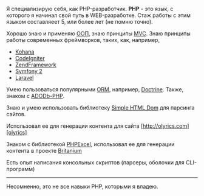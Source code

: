 Я специализирую себя, как PHP-разработчик. **PHP** - это язык, с которого я начинал свой путь в WEB-разработке.
Стаж работы с этим языком составляеет 5, или более лет (не помню точно).

Хорошо знаю и применяю [ООП][ооп], знаю принципы [MVC][mvc].
Знаю принципы работы современных фреймворков, таких, как, например,

* [Kohana][koh-fw]
* [CodeIgniter][cod-fw]
* [ZendFramework][zen-fw]
* [Symfony 2][sym-fw]
* [Laravel][lar-fw]

Умею пользоваться популярными [ORM][orm], например, [Doctrine][doctrine]. Также, знаком с [ADODb-PHP][ado-php].

Знаю и умею использовать библиотеку [Simple HTML Dom][shd] для парсинга сайтов.

Использовал ее для генерации контента для сайта [http://olyrics.com][olyrics]

Знаком с библиотекой [PHPExcel][phpexcel], использовал ее для генерации контента в проекте [Britanium][britanium]

Есть опыт написания консольных скриптов (парсеры, оболочки для CLI-программ)
- - -
Несомненно, это не все навыки PHP, которыми я владею.

[ооп]: <http://ru.wikipedia.org/wiki/Объектно-ориентированное_программирование> "Объектно-ориентированое программирование"
[mvc]: <http://ru.wikipedia.org/wiki/Model-View-Controller> "Модель-Представление-Контроллер"
[koh-fw]: <http://kohanaframework.org/> "Kohana Framework"
[cod-fw]: <http://ellislab.com/codeigniter> "Code Igniter"
[zen-fw]: <http://framework.zend.com/> "Zend Framework"
[sym-fw]: <http://symfony.com/> "Symfony 2 Framework"
[lar-fw]: <http://laravel.com/> "Laravel Framework"
[composer]: <http://getcomposer.org/> "Composer"
[orm]: <http://ru.wikipedia.org/wiki/ORM> "Object-relational mapping"
[doctrine]: <http://www.doctrine-project.org/> "Doctrine-ORM"
[ado-php]: <http://adodb.sourceforge.net/> "Ado-DB PHP"
[shd]: <http://simplehtmldom.sourceforge.net/manual.htm> "Simple HTML Dom"
[olyrics]: <http://olyrics.com>
[phpexcel]: <https://github.com/PHPOffice/PHPExcel> "PHP Excel"
[britanium]: <http://britanium.com>